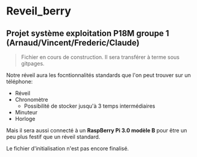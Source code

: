 # Reveil_berry
## Projet système exploitation P18M groupe 1 (Arnaud/Vincent/Frederic/Claude)

>Fichier en cours de construction.
>Il sera transférer à terme sous gitpages.

Notre réveil aura les focntionnalités standards que l'on peut trouver sur un téléphone:
* Réveil 
* Chronomètre
  * Possibilité de stocker jusqu'à 3 temps intermédiaires
* Minuteur
* Horloge

Mais il sera aussi connecté à un **RaspBerry Pi 3.0 modèle B** pour être un peu plus festif que un réveil standard.

Le fichier d'initialisation n'est pas encore finalisé.


